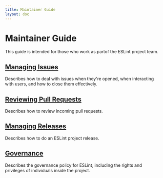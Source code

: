 ```yaml
---
title: Maintainer Guide
layout: doc
---
```


# Maintainer Guide

This guide is intended for those who work as partof the ESLint project team.

## [Managing Issues](issues.html)

Describes how to deal with issues when they're opened, when interacting with users, and how to close them effectively.

## [Reviewing Pull Requests](pullrequests.html)

Describes how to review incoming pull requests.

## [Managing Releases](releases.html)

Describes how to do an ESLint project release.

## [Governance](governance.html)

Describes the governance policy for ESLint, including the rights and privileges of individuals inside the project.
